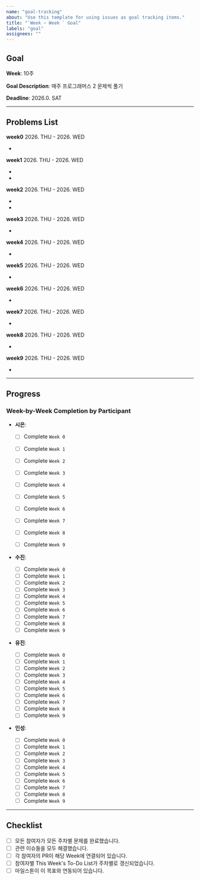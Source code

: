 ```yaml
---
name: "goal-tracking"
about: "Use this template for using issues as goal tracking items."
title: "`Week ~ Week ` Goal"
labels: "goal"
assignees: ""
---
```


## Goal

**Week**: 10주

**Goal Description**: 매주 프로그래머스 2 문제씩 풀기

**Deadline**: 2026.0. SAT

---

## Problems List

**week0** 2026. THU - 2026. WED

- 

**week1** 2026. THU - 2026. WED

-
- 

**week2** 2026. THU - 2026. WED

- 
- 

**week3** 2026. THU - 2026. WED

- 

**week4** 2026. THU - 2026. WED

- 

**week5** 2026. THU - 2026. WED

- 

**week6** 2026. THU - 2026. WED

- 

**week7** 2026. THU - 2026. WED

- 

**week8** 2026. THU - 2026. WED

- 

**week9** 2026. THU - 2026. WED

- 



---

## Progress

### Week-by-Week Completion by Participant

- **시은**:

  - [ ] Complete `Week 0`
  - [ ] Complete `Week 1`
  - [ ] Complete `Week 2`
  - [ ] Complete `Week 3`
  - [ ] Complete `Week 4`
  - [ ] Complete `Week 5`
  - [ ] Complete `Week 6`
  - [ ] Complete `Week 7`
  - [ ] Complete `Week 8`
  - [ ] Complete `Week 9`
 

- **수진**:

  - [ ] Complete `Week 0`
  - [ ] Complete `Week 1`
  - [ ] Complete `Week 2`
  - [ ] Complete `Week 3`
  - [ ] Complete `Week 4`
  - [ ] Complete `Week 5`
  - [ ] Complete `Week 6`
  - [ ] Complete `Week 7`
  - [ ] Complete `Week 8`
  - [ ] Complete `Week 9`

- **유진**:

  - [ ] Complete `Week 0`
  - [ ] Complete `Week 1`
  - [ ] Complete `Week 2`
  - [ ] Complete `Week 3`
  - [ ] Complete `Week 4`
  - [ ] Complete `Week 5`
  - [ ] Complete `Week 6`
  - [ ] Complete `Week 7`
  - [ ] Complete `Week 8`
  - [ ] Complete `Week 9`

- **인성**:

  - [ ] Complete `Week 0`
  - [ ] Complete `Week 1`
  - [ ] Complete `Week 2`
  - [ ] Complete `Week 3`
  - [ ] Complete `Week 4`
  - [ ] Complete `Week 5`
  - [ ] Complete `Week 6`
  - [ ] Complete `Week 7`
  - [ ] Complete `Week 8`
  - [ ] Complete `Week 9`

---

## Checklist

- [ ] 모든 참여자가 모든 주차별 문제를 완료했습니다.
- [ ] 관련 이슈들을 모두 해결했습니다.
- [ ] 각 참여자의 PR이 해당 Week에 연결되어 있습니다.
- [ ] 참여자별 This Week's To-Do List가 주차별로 갱신되었습니다.
- [ ] 마일스톤이 이 목표와 연동되어 있습니다.
